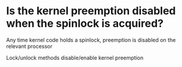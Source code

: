 Is the kernel preemption disabled when the spinlock is acquired?
=================================================================

Any time kernel code holds a spinlock, preemption is disabled on the relevant processor

Lock/unlock methods disable/enable kernel preemption
